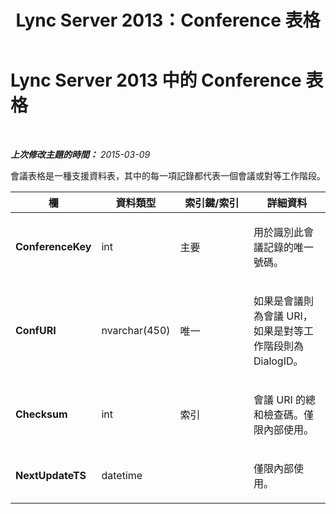 ﻿---
title: Lync Server 2013：Conference 表格
TOCTitle: Conference 表格
ms:assetid: 2a2c327c-4719-42dc-a3bb-6dbc0864d9af
ms:mtpsurl: https://technet.microsoft.com/zh-tw/library/Gg425762(v=OCS.15)
ms:contentKeyID: 49290425
ms.date: 08/10/2015
mtps_version: v=OCS.15
ms.translationtype: HT
---

# Lync Server 2013 中的 Conference 表格

 

_**上次修改主題的時間：** 2015-03-09_

會議表格是一種支援資料表，其中的每一項記錄都代表一個會議或對等工作階段。


<table>
<colgroup>
<col style="width: 25%" />
<col style="width: 25%" />
<col style="width: 25%" />
<col style="width: 25%" />
</colgroup>
<thead>
<tr class="header">
<th><strong>欄</strong></th>
<th><strong>資料類型</strong></th>
<th><strong>索引鍵/索引</strong></th>
<th><strong>詳細資料</strong></th>
</tr>
</thead>
<tbody>
<tr class="odd">
<td><p><strong>ConferenceKey</strong></p></td>
<td><p>int</p></td>
<td><p>主要</p></td>
<td><p>用於識別此會議記錄的唯一號碼。</p></td>
</tr>
<tr class="even">
<td><p><strong>ConfURI</strong></p></td>
<td><p>nvarchar(450)</p></td>
<td><p>唯一</p></td>
<td><p>如果是會議則為會議 URI，如果是對等工作階段則為 DialogID。</p></td>
</tr>
<tr class="odd">
<td><p><strong>Checksum</strong></p></td>
<td><p>int</p></td>
<td><p>索引</p></td>
<td><p>會議 URI 的總和檢查碼。僅限內部使用。</p></td>
</tr>
<tr class="even">
<td><p><strong>NextUpdateTS</strong></p></td>
<td><p>datetime</p></td>
<td><p></p></td>
<td><p>僅限內部使用。</p></td>
</tr>
</tbody>
</table>

